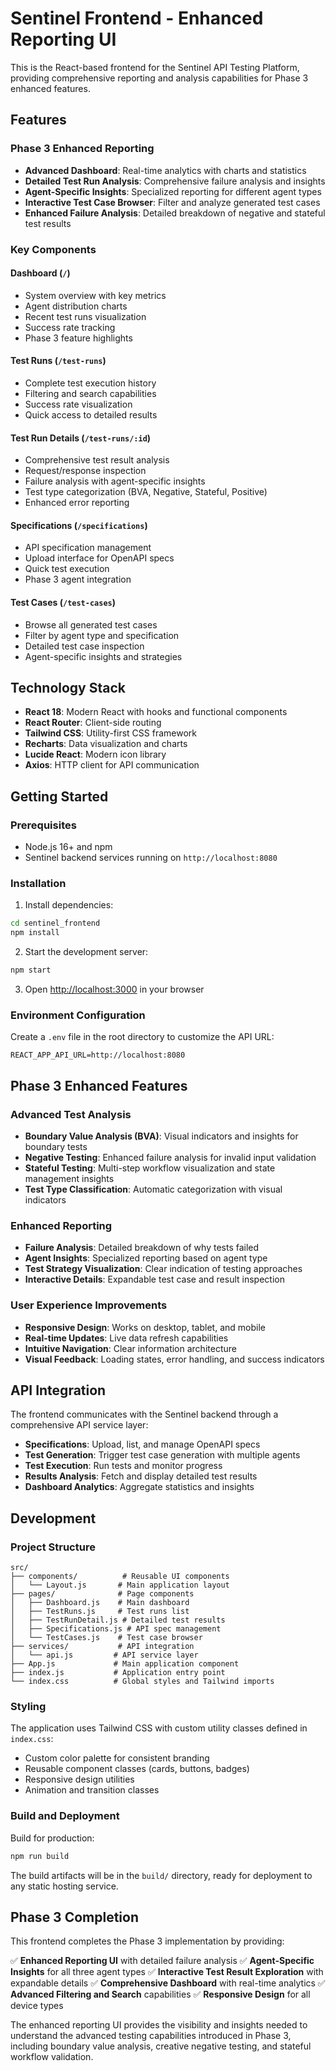 # Sentinel Frontend - Enhanced Reporting UI

This is the React-based frontend for the Sentinel API Testing Platform, providing comprehensive reporting and analysis capabilities for Phase 3 enhanced features.

## Features

### Phase 3 Enhanced Reporting
- **Advanced Dashboard**: Real-time analytics with charts and statistics
- **Detailed Test Run Analysis**: Comprehensive failure analysis and insights
- **Agent-Specific Insights**: Specialized reporting for different agent types
- **Interactive Test Case Browser**: Filter and analyze generated test cases
- **Enhanced Failure Analysis**: Detailed breakdown of negative and stateful test results

### Key Components

#### Dashboard (`/`)
- System overview with key metrics
- Agent distribution charts
- Recent test runs visualization
- Success rate tracking
- Phase 3 feature highlights

#### Test Runs (`/test-runs`)
- Complete test execution history
- Filtering and search capabilities
- Success rate visualization
- Quick access to detailed results

#### Test Run Details (`/test-runs/:id`)
- Comprehensive test result analysis
- Request/response inspection
- Failure analysis with agent-specific insights
- Test type categorization (BVA, Negative, Stateful, Positive)
- Enhanced error reporting

#### Specifications (`/specifications`)
- API specification management
- Upload interface for OpenAPI specs
- Quick test execution
- Phase 3 agent integration

#### Test Cases (`/test-cases`)
- Browse all generated test cases
- Filter by agent type and specification
- Detailed test case inspection
- Agent-specific insights and strategies

## Technology Stack

- **React 18**: Modern React with hooks and functional components
- **React Router**: Client-side routing
- **Tailwind CSS**: Utility-first CSS framework
- **Recharts**: Data visualization and charts
- **Lucide React**: Modern icon library
- **Axios**: HTTP client for API communication

## Getting Started

### Prerequisites
- Node.js 16+ and npm
- Sentinel backend services running on `http://localhost:8080`

### Installation

1. Install dependencies:
```bash
cd sentinel_frontend
npm install
```

2. Start the development server:
```bash
npm start
```

3. Open [http://localhost:3000](http://localhost:3000) in your browser

### Environment Configuration

Create a `.env` file in the root directory to customize the API URL:

```env
REACT_APP_API_URL=http://localhost:8080
```

## Phase 3 Enhanced Features

### Advanced Test Analysis
- **Boundary Value Analysis (BVA)**: Visual indicators and insights for boundary tests
- **Negative Testing**: Enhanced failure analysis for invalid input validation
- **Stateful Testing**: Multi-step workflow visualization and state management insights
- **Test Type Classification**: Automatic categorization with visual indicators

### Enhanced Reporting
- **Failure Analysis**: Detailed breakdown of why tests failed
- **Agent Insights**: Specialized reporting based on agent type
- **Test Strategy Visualization**: Clear indication of testing approaches
- **Interactive Details**: Expandable test case and result inspection

### User Experience Improvements
- **Responsive Design**: Works on desktop, tablet, and mobile
- **Real-time Updates**: Live data refresh capabilities
- **Intuitive Navigation**: Clear information architecture
- **Visual Feedback**: Loading states, error handling, and success indicators

## API Integration

The frontend communicates with the Sentinel backend through a comprehensive API service layer:

- **Specifications**: Upload, list, and manage OpenAPI specs
- **Test Generation**: Trigger test case generation with multiple agents
- **Test Execution**: Run tests and monitor progress
- **Results Analysis**: Fetch and display detailed test results
- **Dashboard Analytics**: Aggregate statistics and insights

## Development

### Project Structure
```
src/
├── components/          # Reusable UI components
│   └── Layout.js       # Main application layout
├── pages/              # Page components
│   ├── Dashboard.js    # Main dashboard
│   ├── TestRuns.js     # Test runs list
│   ├── TestRunDetail.js # Detailed test results
│   ├── Specifications.js # API spec management
│   └── TestCases.js    # Test case browser
├── services/           # API integration
│   └── api.js         # API service layer
├── App.js             # Main application component
├── index.js           # Application entry point
└── index.css          # Global styles and Tailwind imports
```

### Styling
The application uses Tailwind CSS with custom utility classes defined in `index.css`:
- Custom color palette for consistent branding
- Reusable component classes (cards, buttons, badges)
- Responsive design utilities
- Animation and transition classes

### Build and Deployment

Build for production:
```bash
npm run build
```

The build artifacts will be in the `build/` directory, ready for deployment to any static hosting service.

## Phase 3 Completion

This frontend completes the Phase 3 implementation by providing:

✅ **Enhanced Reporting UI** with detailed failure analysis
✅ **Agent-Specific Insights** for all three agent types
✅ **Interactive Test Result Exploration** with expandable details
✅ **Comprehensive Dashboard** with real-time analytics
✅ **Advanced Filtering and Search** capabilities
✅ **Responsive Design** for all device types

The enhanced reporting UI provides the visibility and insights needed to understand the advanced testing capabilities introduced in Phase 3, including boundary value analysis, creative negative testing, and stateful workflow validation.
